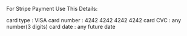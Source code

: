 For Stripe Payment Use This Details:  

card type : VISA
card number : 4242 4242 4242 4242
card CVC : any number(3 digits)
card date : any future date
